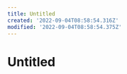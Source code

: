 ```yaml
---
title: Untitled
created: '2022-09-04T08:58:54.316Z'
modified: '2022-09-04T08:58:54.375Z'
---
```


# Untitled
